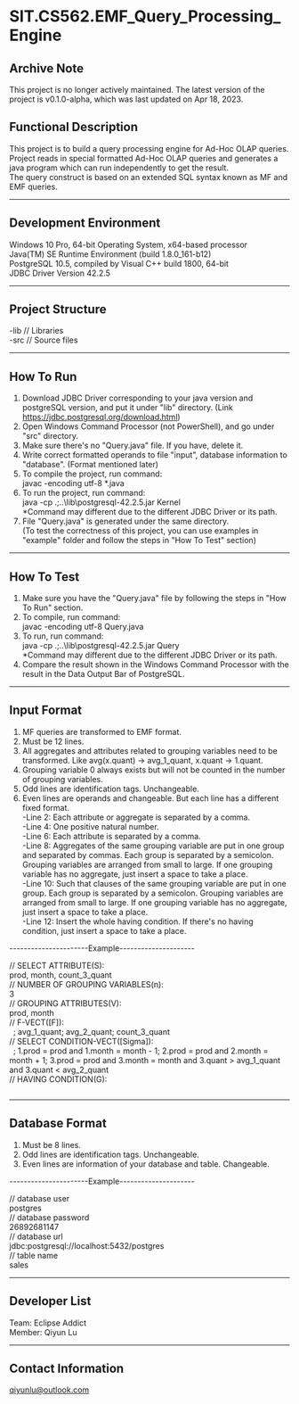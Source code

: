 # SIT.CS562.EMF_Query_Processing_Engine

## Archive Note
This project is no longer actively maintained. The latest version of the project is v0.1.0-alpha, which was last updated on Apr 18, 2023.

Functional Description
----------------------
This project is to build a query processing engine for Ad-Hoc OLAP queries.<br>
Project reads in special formatted Ad-Hoc OLAP queries and generates a java program which can run independently to get the result.<br>
The query construct is based on an extended SQL syntax known as MF and EMF queries.<br>


***********************
Development Environment
-----------------------
Windows 10 Pro, 64-bit Operating System, x64-based processor<br>
Java(TM) SE Runtime Environment (build 1.8.0_161-b12)<br>
PostgreSQL 10.5, compiled by Visual C++ build 1800, 64-bit<br>
JDBC Driver Version 42.2.5


*****************
Project Structure
-----------------
-lib    // Libraries<br>
-src    // Source files<br>


**********
How To Run
----------
1. Download JDBC Driver corresponding to your java version and postgreSQL version, and put it under "lib" directory. (Link https://jdbc.postgresql.org/download.html)<br>
2. Open Windows Command Processor (not PowerShell), and go under "src" directory.<br>
3. Make sure there's no "Query.java" file. If you have, delete it.<br>
4. Write correct formatted operands to file "input", database information to "database". (Format mentioned later)<br>
5. To compile the project, run command:<br>
        javac -encoding utf-8 *.java<br>
6. To run the project, run command:<br>
        java -cp .;..\lib\postgresql-42.2.5.jar Kernel<br>
   *Command may different due to the different JDBC Driver or its path.<br>
7. File "Query.java" is generated under the same directory.<br>
   (To test the correctness of this project, you can use examples in "example" folder and follow the steps in "How To Test" section)<br>


***********
How To Test
-----------
1. Make sure you have the "Query.java" file by following the steps in "How To Run" section.<br>
2. To compile, run command:<br>
        javac -encoding utf-8 Query.java<br>
3. To run, run command:<br>
        java -cp .;..\lib\postgresql-42.2.5.jar Query<br>
   *Command may different due to the different JDBC Driver or its path.<br>
4. Compare the result shown in the Windows Command Processor with the result in the Data Output Bar of PostgreSQL.<br>


************
Input Format
------------
1. MF queries are transformed to EMF format.<br>
2. Must be 12 lines.<br>
3. All aggregates and attributes related to grouping variables need to be transformed. Like avg(x.quant) -> avg_1_quant, x.quant -> 1.quant.<br>
4. Grouping variable 0 always exists but will not be counted in the number of grouping variables.<br>
5. Odd lines are identification tags. Unchangeable.<br>
6. Even lines are operands and changeable. But each line has a different fixed format.<br>
-Line 2: Each attribute or aggregate is separated by a comma.<br>
-Line 4: One positive natural number.<br>
-Line 6: Each attribute is separated by a comma.<br>
-Line 8: Aggregates of the same grouping variable are put in one group and separated by commas. Each group is separated by a semicolon. Grouping variables are arranged from small to large. If one grouping variable has no aggregate, just insert a space to take a place.<br>
-Line 10: Such that clauses of the same grouping variable are put in one group. Each group is separated by a semicolon. Grouping variables are arranged from small to large. If one grouping variable has no aggregate, just insert a space to take a place.<br>
-Line 12: Insert the whole having condition. If there's no having condition, just insert a space to take a place.<br>

----------------------Example---------------------

// SELECT ATTRIBUTE(S):<br>
prod, month, count_3_quant<br>
// NUMBER OF GROUPING VARIABLES(n):<br>
3<br>
// GROUPING ATTRIBUTES(V):<br>
prod, month<br>
// F-VECT([F]):<br>
` `; avg_1_quant; avg_2_quant; count_3_quant<br>
// SELECT CONDITION-VECT([Sigma]):<br>
` `; 1.prod = prod and 1.month = month - 1; 2.prod = prod and 2.month = month + 1; 3.prod = prod and 3.month = month and 3.quant > avg_1_quant and 3.quant < avg_2_quant<br>
// HAVING CONDITION(G):<br>
` `<br>




***************
Database Format
---------------
1. Must be 8 lines.<br>
2. Odd lines are identification tags. Unchangeable.<br>
3. Even lines are information of your database and table. Changeable.<br>

----------------------Example---------------------

// database user<br>
postgres<br>
// database password<br>
26892681147<br>
// database url<br>
jdbc:postgresql://localhost:5432/postgres<br>
// table name<br>
sales<br>



*******
Developer List
--------------
Team: Eclipse Addict<br>
Member: Qiyun Lu<br>


*******************
Contact Information
-------------------
qiyunlu@outlook.com<br>
